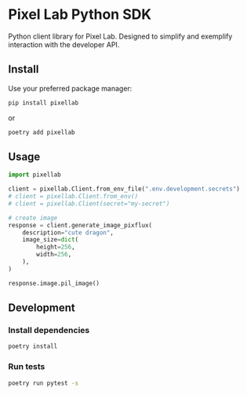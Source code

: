 # Pixel Lab Python SDK

Python client library for Pixel Lab. Designed to simplify and exemplify interaction with the developer API.

## Install

Use your preferred package manager:

```bash
pip install pixellab
```

or

```bash
poetry add pixellab
```

## Usage

```python
import pixellab

client = pixellab.Client.from_env_file(".env.development.secrets")
# client = pixellab.Client.from_env()
# client = pixellab.Client(secret="my-secret")

# create image
response = client.generate_image_pixflux(
    description="cute dragon",
    image_size=dict(
        height=256,
        width=256,
    ),
)

response.image.pil_image()
```

## Development

### Install dependencies

```bash
poetry install
```

### Run tests

```bash
poetry run pytest -s
```
